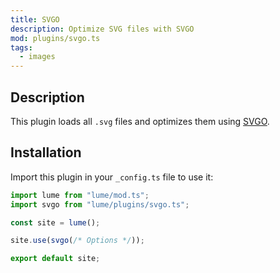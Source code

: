 ```yaml
---
title: SVGO
description: Optimize SVG files with SVGO
mod: plugins/svgo.ts
tags:
  - images
---
```


## Description

This plugin loads all `.svg` files and optimizes them using
[SVGO](https://github.com/svg/svgo).

## Installation

Import this plugin in your `_config.ts` file to use it:

```js
import lume from "lume/mod.ts";
import svgo from "lume/plugins/svgo.ts";

const site = lume();

site.use(svgo(/* Options */));

export default site;
```
